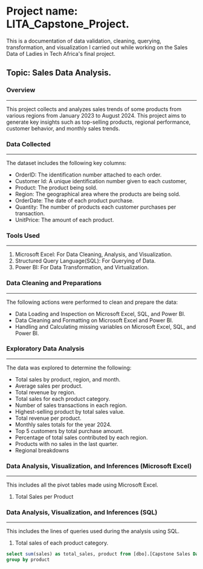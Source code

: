 # Project name: LITA_Capstone_Project.

This is a documentation of data validation, cleaning, querying, transformation, and visualization I carried out while working on the Sales Data of  Ladies in Tech Africa's final project.  

## Topic: Sales Data Analysis.

### Overview
---
This project collects and analyzes sales trends of some products from various regions from January 2023 to August 2024. This project aims to generate key insights such as top-selling products, regional performance, customer behavior, and monthly sales trends.

### Data Collected
---
The dataset includes the following key columns:

- OrderID: The identification number attached to each order.
- Customer Id: A unique identification number given to each customer,
- Product: The product being sold.
- Region: The geographical area where the products are being sold.
- OrderDate: The date of each product purchase.
- Quantity: The number of products each customer purchases per transaction.
- UnitPrice: The amount of each product.

### Tools Used
---
1. Microsoft Excel: For Data Cleaning, Analysis, and Visualization.
2. Structured Query Language(SQL): For Querying of Data.
3. Power BI: For Data Transformation, and Virtualization. 

### Data Cleaning and Preparations
---
The following actions were performed to clean and prepare the data:

- Data Loading and Inspection on Microsoft Excel, SQL, and Power BI.
- Data Cleaning and Formatting on Microsoft Excel and Power BI.
- Handling and Calculating missing variables on Microsoft Excel, SQL, and Power BI.

### Exploratory Data Analysis
---
The data was explored to determine the following: 
- Total sales by product, region, and month.
- Average sales per product.
- Total revenue by region.
- Total sales for each product category.
- Number of sales transactions in each region.
- Highest-selling product by total sales value.
- Total revenue per product.
- Monthly sales totals for the year 2024.
- Top 5 customers by total purchase amount.
- Percentage of total sales contributed by each region.
- Products with no sales in the last quarter.
- Regional breakdowns

### Data Analysis, Visualization, and Inferences (Microsoft Excel)
---
This includes all the pivot tables made using Microsoft Excel.
1.	Total Sales per Product

### Data Analysis, Visualization, and Inferences (SQL)
---
This includes the lines of queries used during the analysis using SQL.
1.	Total sales of each product category.

```SQL
select sum(sales) as total_sales, product from [dbo].[Capstone Sales Data]
group by product
```

